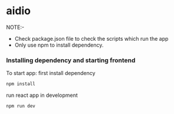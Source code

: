 # aidio
NOTE:-
- Check package.json file to check the scripts which run the app
- Only use npm to install dependency.

### Installing dependency and starting frontend

To start app:
first install dependency
```bash
npm install
```
run react app in development
```bash
npm run dev
```
